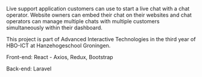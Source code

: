 Live support application customers can use to start a live chat with a chat operator. Website owners can embed their chat on their websites
and chat operators can manage multiple chats with multiple customers simultaneously within their dashboard.

This project is part of Advanced Interactive Technologies in the third year of HBO-ICT at Hanzehogeschool Groningen.

Front-end: React - Axios, Redux, Bootstrap

Back-end: Laravel
